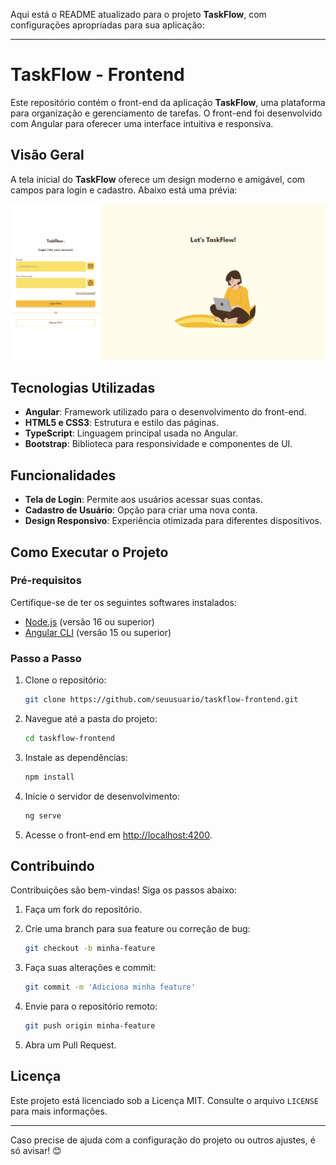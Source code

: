 Aqui está o README atualizado para o projeto **TaskFlow**, com configurações apropriadas para sua aplicação:

---

# TaskFlow - Frontend

Este repositório contém o front-end da aplicação **TaskFlow**, uma plataforma para organização e gerenciamento de tarefas. O front-end foi desenvolvido com Angular para oferecer uma interface intuitiva e responsiva.

## Visão Geral

A tela inicial do **TaskFlow** oferece um design moderno e amigável, com campos para login e cadastro. Abaixo está uma prévia:

![Tela Inicial](./public/images/tela-inicial.png)

## Tecnologias Utilizadas

- **Angular**: Framework utilizado para o desenvolvimento do front-end.
- **HTML5 e CSS3**: Estrutura e estilo das páginas.
- **TypeScript**: Linguagem principal usada no Angular.
- **Bootstrap**: Biblioteca para responsividade e componentes de UI.

## Funcionalidades

- **Tela de Login**: Permite aos usuários acessar suas contas.
- **Cadastro de Usuário**: Opção para criar uma nova conta.
- **Design Responsivo**: Experiência otimizada para diferentes dispositivos.

## Como Executar o Projeto

### Pré-requisitos

Certifique-se de ter os seguintes softwares instalados:

- [Node.js](https://nodejs.org/) (versão 16 ou superior)
- [Angular CLI](https://angular.io/cli) (versão 15 ou superior)

### Passo a Passo

1. Clone o repositório:

   ```bash
   git clone https://github.com/seuusuario/taskflow-frontend.git
   ```

2. Navegue até a pasta do projeto:

   ```bash
   cd taskflow-frontend
   ```

3. Instale as dependências:

   ```bash
   npm install
   ```

4. Inicie o servidor de desenvolvimento:

   ```bash
   ng serve
   ```

5. Acesse o front-end em [http://localhost:4200](http://localhost:4200).


## Contribuindo

Contribuições são bem-vindas! Siga os passos abaixo:

1. Faça um fork do repositório.
2. Crie uma branch para sua feature ou correção de bug:

   ```bash
   git checkout -b minha-feature
   ```

3. Faça suas alterações e commit:

   ```bash
   git commit -m 'Adiciona minha feature'
   ```

4. Envie para o repositório remoto:

   ```bash
   git push origin minha-feature
   ```

5. Abra um Pull Request.

## Licença

Este projeto está licenciado sob a Licença MIT. Consulte o arquivo `LICENSE` para mais informações.

---

Caso precise de ajuda com a configuração do projeto ou outros ajustes, é só avisar! 😊
